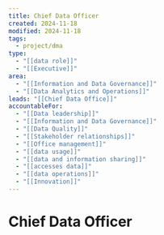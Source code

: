 ```yaml
---
title: Chief Data Officer
created: 2024-11-18
modified: 2024-11-18
tags:
  - project/dma
type:
  - "[[data role]]"
  - "[[Executive]]"
area:
  - "[[Information and Data Governance]]"
  - "[[Data Analytics and Operations]]"
leads: "[[Chief Data Office]]"
accountableFor:
  - "[[Data leadership]]"
  - "[[Information and Data Governance]]"
  - "[[Data Quality]]"
  - "[[Stakeholder relationships]]"
  - "[[Office management]]"
  - "[[data usage]]"
  - "[[data and information sharing]]"
  - "[[accesses data]]"
  - "[[data operations]]"
  - "[[Innovation]]"
---
```

# Chief Data Officer

